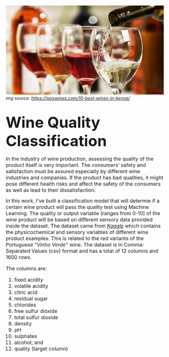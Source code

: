 ![wine image](/resources/wine.png)
*img source: https://jayswines.com/10-best-wines-in-kenya/*

# <b><font size=10> Wine Quality Classification </b></font>

<p> <font size=3> In the industry of wine production, assessing the quality of the product itself is very important. The consumers' safety and satisfaction must be assured especially by different wine industries and companies. If the product has bad qualities, it might pose different health risks and affect the safety of the consumers as well as lead to their dissatisfaction. 

In this work, I've built a classification model that will determie if a certain wine product will pass the quality test using Machine Learning. The quality or output variable (ranges from 0-10) of the wine product will be based on different sensory data provided inside the dataset. The dataset came from *[Kaggle](https://www.kaggle.com/uciml/red-wine-quality-cortez-et-al-2009)* which contains the physicochemical and sensory variables of different wine product examples. This is related to the red variants of the Portuguese "*Vinho Verde*" wine. The dataset is in Comma-Separated Values (csv) format and has a total of 12 columns and 1600 rows. 

The columns are: 
1. fixed acidity
2. volatile acidity
3. citric acid
4. residual sugar
5. chlorides
6. free sulfur dioxide
7. total sulfur dioxide
8. density
9. pH
10. sulphates
11. alcohol; and 
12. quality (target column) </p>